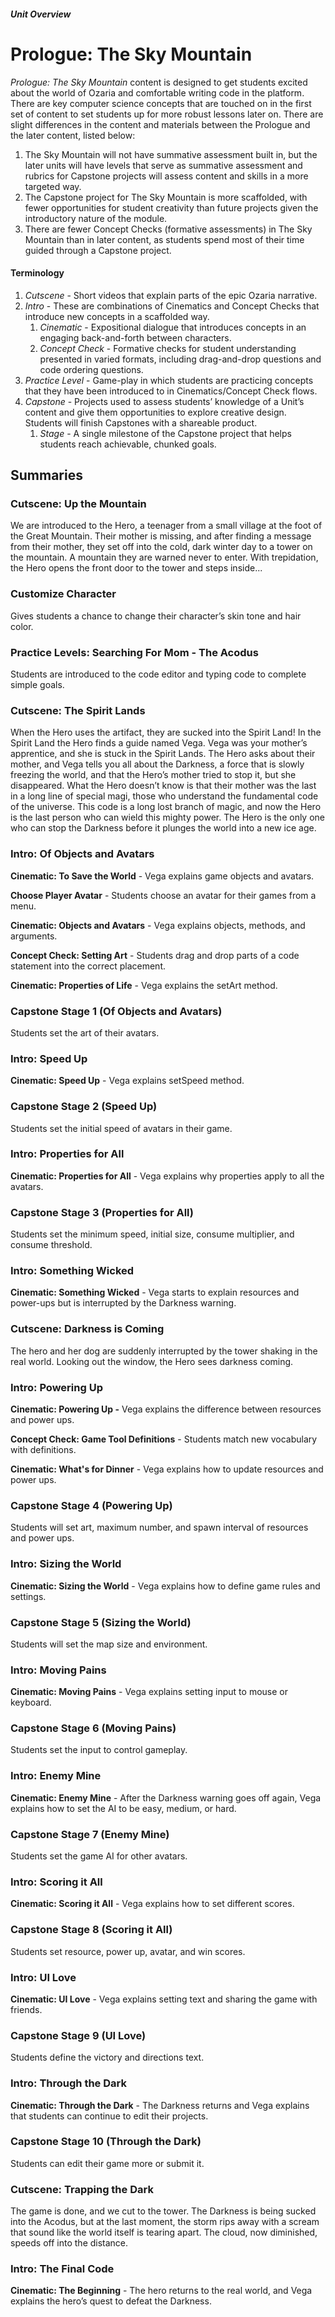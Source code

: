 ##### Unit Overview
# Prologue: The Sky Mountain

_Prologue: The Sky Mountain_ content is designed to get students excited about the world of Ozaria and comfortable writing code in the platform. There are key computer science concepts that are touched on in the first set of content to set students up for more robust lessons later on. There are slight differences in the content and materials between the Prologue and the later content, listed below:

1. The Sky Mountain will not have summative assessment built in, but the later units will have levels that serve as summative assessment and rubrics for Capstone projects will assess content and skills in a more targeted way.
1. The Capstone project for The Sky Mountain is more scaffolded, with fewer opportunities for student creativity than future projects given the introductory nature of the module.
1. There are fewer Concept Checks (formative assessments) in The Sky Mountain than in later content, as students spend most of their time guided through a Capstone project.

#### **Terminology**

1. _Cutscene_ - Short videos that explain parts of the epic Ozaria narrative.
1. _Intro_ - These are combinations of Cinematics and Concept Checks that introduce new concepts in a scaffolded way. 
    1. _Cinematic_ - Expositional dialogue that introduces concepts in an engaging back-and-forth between characters. 
    1. _Concept Check_ - Formative checks for student understanding presented in varied formats, including drag-and-drop questions and code ordering questions.
1. _Practice Level_ - Game-play in which students are practicing concepts that they have been introduced to in Cinematics/Concept Check flows.
1. _Capstone_ - Projects used to assess students’ knowledge of a Unit’s content and give them opportunities to explore creative design. Students will finish Capstones with a shareable product.
    1. _Stage_ - A single milestone of the Capstone project that helps students reach achievable, chunked goals.

## Summaries

### Cutscene: Up the Mountain

We are introduced to the Hero, a teenager from a small village at the foot of the Great Mountain. Their mother is missing, and after finding a message from their mother, they set off into the cold, dark winter day to a tower on the mountain. A mountain they are warned never to enter. With trepidation, the Hero opens the front door to the tower and steps inside...

### Customize Character

Gives students a chance to change their character’s skin tone and hair color.

### Practice Levels: Searching For Mom - The Acodus

Students are introduced to the code editor and typing code to complete simple goals.

### Cutscene: The Spirit Lands

When the Hero uses the artifact, they are sucked into the Spirit Land! In the Spirit Land the Hero finds a guide named Vega. Vega was your mother’s apprentice, and she is stuck in the Spirit Lands. The Hero asks about their mother, and Vega tells you all about the Darkness, a force that is slowly freezing the world, and that the Hero’s mother tried to stop it, but she disappeared. What the Hero doesn’t know is that their mother was the last in a long line of special magi, those who understand the fundamental code of the universe. This code is a long lost branch of magic, and now the Hero is the last person who can wield this mighty power. The Hero is the only one who can stop the Darkness before it plunges the world into a new ice age.

### Intro: Of Objects and Avatars

**Cinematic: To Save the World** - Vega explains game objects and avatars.

**Choose Player Avatar** - Students choose an avatar for their games from a menu.

**Cinematic: Objects and Avatars** - Vega explains objects, methods, and arguments.

**Concept Check: Setting Art** - Students drag and drop parts of a code statement into the correct placement.

**Cinematic: Properties of Life** - Vega explains the setArt method.

### Capstone Stage 1 (Of Objects and Avatars)

Students set the art of their avatars.

### Intro: Speed Up

**Cinematic: Speed Up** - Vega explains setSpeed method.

### Capstone Stage 2 (Speed Up)

Students set the initial speed of avatars in their game.

### Intro: Properties for All

**Cinematic: Properties for All** - Vega explains why properties apply to all the avatars.

### Capstone Stage 3 (Properties for All)

Students set the minimum speed, initial size, consume multiplier, and consume threshold.

### Intro: Something Wicked

**Cinematic: Something Wicked** - Vega starts to explain resources and power-ups but is interrupted by the Darkness warning.

### Cutscene: Darkness is Coming

The hero and her dog are suddenly interrupted by the tower shaking in the real world. Looking out the window, the Hero sees darkness coming.

### Intro: Powering Up

**Cinematic: Powering Up -** Vega explains the difference between resources and power ups.

**Concept Check: Game Tool Definitions** - Students match new vocabulary with definitions.

**Cinematic: What's for Dinner** - Vega explains how to update resources and power ups.

### Capstone Stage 4 (Powering Up)

Students will set art, maximum number, and spawn interval of resources and power ups.

### Intro: Sizing the World

**Cinematic: Sizing the World** - Vega explains how to define game rules and settings.

### Capstone Stage 5 (Sizing the World)

Students will set the map size and environment.

### Intro: Moving Pains

**Cinematic: Moving Pains** - Vega explains setting input to mouse or keyboard.

### Capstone Stage 6 (Moving Pains)

Students set the input to control gameplay.

### Intro: Enemy Mine

**Cinematic: Enemy Mine** - After the Darkness warning goes off again, Vega explains how to set the AI to be easy, medium, or hard.

### Capstone Stage 7 (Enemy Mine)

Students set the game AI for other avatars.

### Intro: Scoring it All

**Cinematic: Scoring it All** - Vega explains how to set different scores.

### Capstone Stage 8 (Scoring it All)

Students set resource, power up, avatar, and win scores.

### Intro: UI Love

**Cinematic: UI Love** - Vega explains setting text and sharing the game with friends.

### Capstone Stage 9 (UI Love)

Students define the victory and directions text.

### Intro: Through the Dark

**Cinematic: Through the Dark** - The Darkness returns and Vega explains that students can continue to edit their projects.

### Capstone Stage 10 (Through the Dark)

Students can edit their game more or submit it.

### Cutscene: Trapping the Dark

The game is done, and we cut to the tower. The Darkness is being sucked into the Acodus, but at the last moment, the storm rips away with a scream that sound like the world itself is tearing apart. The cloud, now diminished, speeds off into the distance.

### Intro: The Final Code

**Cinematic: The Beginning** - The hero returns to the real world, and Vega explains the hero’s quest to defeat the Darkness.
